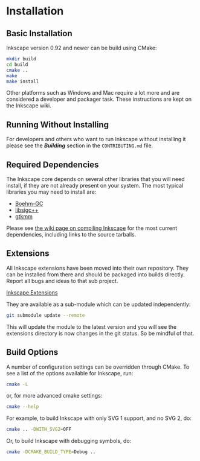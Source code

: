 Installation
============

Basic Installation
------------------

Inkscape version 0.92 and newer can be build using CMake:

```sh
mkdir build
cd build
cmake ..
make
make install
```

Other platforms such as Windows and Mac require a lot more and are considered
a developer and packager task. These instructions are kept on the Inkscape wiki.

Running Without Installing
--------------------------

For developers and others who want to run Inkscape without installing it please
see the ***Building*** section in the `CONTRIBUTING.md` file.

Required Dependencies
---------------------

The Inkscape core depends on several other libraries that you will need
install, if they are not already present on your system. The most
typical libraries you may need to install are:

* [Boehm-GC](http://www.hboehm.info/gc/)
* [libsigc++](https://github.com/libsigcplusplus/libsigcplusplus)
* [gtkmm](https://www.gtkmm.org/)

Please see [the wiki page on compiling Inkscape](http://wiki.inkscape.org/wiki/index.php/CompilingInkscape) for the
most current dependencies, including links to the source tarballs.


Extensions
----------

All Inkscape extensions have been moved into their own repository. They
can be installed from there and should be packaged into builds directly.
Report all bugs and ideas to that sub project.

[Inkscape Extensions](https://gitlab.com/inkscape/extensions/)

They are available as a sub-module which can be updated independently:

```sh
git submodule update --remote
```

This will update the module to the latest version and you will see the
extensions directory is now changes in the git status. So be mindful of that.

Build Options
-------------

A number of configuration settings can be overridden through CMake. To
see a list of the options available for Inkscape, run:

```sh
cmake -L
```
or, for more advanced cmake settings:

```sh
cmake --help
```

For example, to build Inkscape with only SVG 1 support, and no SVG 2, do:

```sh
cmake .. -DWITH_SVG2=OFF
```

Or, to build Inkscape with debugging symbols, do:

```sh
cmake -DCMAKE_BUILD_TYPE=Debug ..
```
